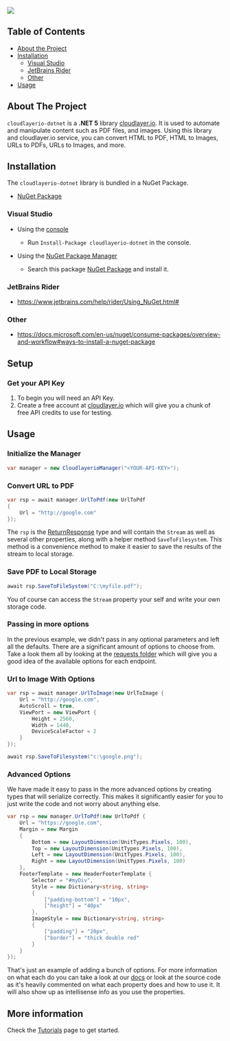 <!-- TABLE OF CONTENTS -->

<a href="https://www.nuget.org/packages/cloudlayerio-dotnet/"><img src="https://buildstats.info/nuget/cloudlayerio-dotnet"></a>
## Table of Contents

-   [About the Project](#about-the-project)
-   [Installation](#installation)
    -   [Visual Studio](#visual-studio)
    -   [JetBrains Rider](#jetbrains-rider)
    -   [Other](#other)
-   [Usage](#usage)

<!-- ABOUT THE PROJECT -->

## About The Project

`cloudlayerio-dotnet` is a **.NET 5** library [cloudlayer.io](https://cloudlayer.io). It is used to automate and manipulate content such as PDF files, and images.  Using this library and cloudlayer.io service, you can convert HTML to PDF, HTML to Images, URLs to PDFs, URLs to Images, and more.
## Installation

The `cloudlayerio-dotnet` library is bundled in a NuGet Package.

-   [NuGet Package](https://www.nuget.org/packages/cloudlayerio-dotnet/)

### Visual Studio

-   Using the [console](https://docs.microsoft.com/en-us/nuget/consume-packages/install-use-packages-powershell)

    -   Run `Install-Package cloudlayerio-dotnet` in the console.

-   Using the [NuGet Package Manager](https://docs.microsoft.com/en-us/nuget/consume-packages/install-use-packages-visual-studio)

    -   Search this package [NuGet Package](https://www.nuget.org/packages/cloudlayerio-dotnet) and install it.

### JetBrains Rider

-   <https://www.jetbrains.com/help/rider/Using_NuGet.html#>

### Other

-   <https://docs.microsoft.com/en-us/nuget/consume-packages/overview-and-workflow#ways-to-install-a-nuget-package>

<!-- USAGE EXAMPLES -->

## Setup
### Get your API Key
1.  To begin you will need an API Key. 
2. Create a free account at [cloudlayer.io](https://cloudlayer.io/auth/register) which will give you a chunk of free API credits to use for testing.

## Usage

### Initialize the Manager
```c#
var manager = new CloudlayerioManager("<YOUR-API-KEY>");
```

### Convert URL to PDF
```c#
var rsp = await manager.UrlToPdf(new UrlToPdf
{
    Url = "http://google.com"
});
```

The `rsp` is the [ReturnResponse](https://github.com/cloudlayerio/cloudlayerio-dotnet/blob/main/cloudlayerio-dotnet/responses/ReturnResponse.cs) type and will contain the `Stream` as well as several other properties, along with a helper method `SaveToFilesystem`. This method is a convenience method to make it easier to save the results of the stream to local storage.

### Save PDF to Local Storage
```c#
await rsp.SaveToFileSystem("C:\myfile.pdf");
```

You of course can access the `Stream` property your self and write your own storage code.

### Passing in more options
In the previous example, we didn't pass in any optional parameters and left all the defaults. There are a significant amount of options to choose from.  Take a look them all by looking at the [requests folder](https://github.com/cloudlayerio/cloudlayerio-dotnet/tree/main/cloudlayerio-dotnet/requests) which will give you a good idea of the available options for each endpoint.

### Url to Image With Options

```c#
var rsp = await manager.UrlToImage(new UrlToImage {
    Url = "http://google.com",
    AutoScroll = true,
    ViewPort = new ViewPort {
        Height = 2560,
        Width = 1440,
        DeviceScaleFactor = 2
    }
});

await rsp.SaveToFilesystem("c:\google.png");
```

### Advanced Options
We have made it easy to pass in the more advanced options by creating types that will serialize correctly.  This makes it significantly easier for you to just write the code and not worry about anything else.  

```c#
var rsp = new manager.UrlToPdf(new UrlToPdf {
    Url = "https://google.com",
    Margin = new Margin
    {
        Bottom = new LayoutDimension(UnitTypes.Pixels, 100),
        Top = new LayoutDimension(UnitTypes.Pixels, 100),
        Left = new LayoutDimension(UnitTypes.Pixels, 100),
        Right = new LayoutDimension(UnitTypes.Pixels, 100)
    },
    FooterTemplate = new HeaderFooterTemplate {
        Selector = "#myDiv",
        Style = new Dictionary<string, string>
        {
            ["padding-bottom"] = "10px",
            ["height"] = "40px"
        },
        ImageStyle = new Dictionary<string, string>
        {
            ["padding"] = "20px",
            ["border"] = "thick double red"
        }
    }
});
```
That's just an example of adding a bunch of options.  For more information on what each do you can take a look at our [docs](https://cloudlayer.io/docs) or look at the source code as it's heavily commented on what each property does and how to use it.  It will also show up as intellisense info as you use the properties.

## More information

Check the [Tutorials](https://cloudlayer.io/docs) page to get started.


